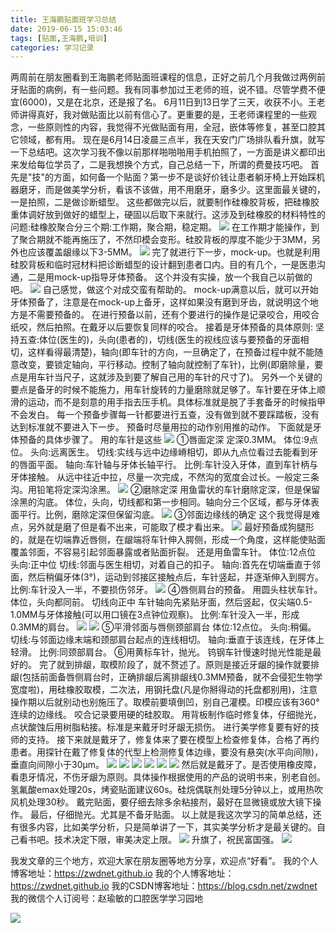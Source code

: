 ```yaml
---
title: 王海鹏贴面班学习总结
date: 2019-06-15 15:03:46
tags: [贴面,王海鹏,培训]
categories: 学习记录
---
```

两周前在朋友圈看到王海鹏老师贴面班课程的信息，正好之前几个月我做过两例前牙贴面的病例，有一些问题。我有同事参加过王老师的班，说不错。尽管学费不便宜(6000)，又是在北京，还是报了名。
6月11日到13日学了三天，收获不小。王老师讲得真好，我对做贴面比以前有信心了。更重要的是，王老师课程里的一些观念，一些原则性的内容，我觉得不光做贴面有用，全冠，嵌体等修复，甚至口腔其它领域，都有用。
现在是6月14日凌晨三点半，我在天安门广场排队看升旗，就写一下总结吧。这次学习我不像以前那样啪啪啪用手机拍照了，一方面是讲义都印出来发给每位学员了，二是我想换个方式，自己总结一下，所谓的费曼技巧吧。
首先是"技"的方面，如何备一个贴面？第一步不是谈好价钱让患者躺牙椅上开始踩机器磨牙，而是做美学分析，看该不该做，用不用磨牙，磨多少。这里面最关键的，一是拍照，二是做诊断蜡型。
这些都做完以后，就要制作硅橡胶背板，把硅橡胶重体调好放到做好的蜡型上，硬固以后取下来就行。这涉及到硅橡胶的材料特性的问题:硅橡胶聚合分三个期:工作期，聚合期，稳定期。
![](https://zymblog-1258069789.cos.ap-chengdu.myqcloud.com/blog0141-whptm/01.jpg)
在工作期才能操作，到了聚合期就不能再施压了，不然印模会变形。硅胶背板的厚度不能少于3MM，另外也应该覆盖龈缘以下3-5MM。
![](https://zymblog-1258069789.cos.ap-chengdu.myqcloud.com/blog0141-whptm/02.jpg)
完了就进行下一步，mock-up。也就是利用硅胶背板和临时冠材料把诊断蜡型的设计翻到患者口内。目的有几个，一是医患沟通，二是用mock-up指导牙体预备。
这个并没有实操，放一个我自己以前做的吧。
![](https://zymblog-1258069789.cos.ap-chengdu.myqcloud.com/blog0141-whptm/03.jpg)
自己感觉，做这个对成交蛮有帮助的。
mock-up满意以后，就可以开始牙体预备了，注意是在mock-up上备牙，这样如果没有磨到牙齿，就说明这个地方是不需要预备的。
在进行预备以前，还有个要进行的操作是记录咬合，用咬合纸咬，然后拍照。在戴牙以后要恢复同样的咬合。
接着是牙体预备的具体原则:
坚持五查:体位(医生的)，头向(患者的)，切线(医生的视线应该与要预备的牙面相切，这样看得最清楚)，轴向(即车针的方向，一旦确定了，在预备过程中就不能随意改变，要锁定轴向，平行移动。控制了轴向就控制了车针)，比例(即磨除量，要点是用车针当尺子，这就涉及到要了解自己用的车针的尺寸了)。
另外一个关键的要点是备牙的时候不能施力，用车针旋转的力量磨除就足够了。车针要在牙体上顺滑的运动，而不是刻意的用手指去压手机。具体标准就是脱了手套备牙的时候指甲不会发白。
每一个预备步骤每一针都要进行五查，没有做到就不要踩踏板，没有达到标准就不要进入下一步。
预备时尽量用拉的动作别用推的动作。
下面就是牙体预备的具体步骤了。
用的车针是这些
![](https://zymblog-1258069789.cos.ap-chengdu.myqcloud.com/blog0141-whptm/04.jpg)
①唇面定深
定深0.3MM。
体位:9点位。
头向:远离医生。
切线:实线与远中边缘嵴相切，即从九点位看过去能看到牙的唇面平面。
轴向:车针轴与牙体长轴平行。
比例:车针没入牙体，直到车针柄与牙体接触。
从远中往近中拉，尽量一次完成，不然沟的宽度会过长。一般定三条沟。用铅笔将定深沟涂黑。
![](https://zymblog-1258069789.cos.ap-chengdu.myqcloud.com/blog0141-whptm/05.jpg)
②磨除定深
用鱼雷状的车针磨除定深，但是保留涂黑的沟底。
体位，头向，切线都和第一步相同。轴向分三个区域，都与牙体表面平行。比例，磨除定深但保留沟底。
![](https://zymblog-1258069789.cos.ap-chengdu.myqcloud.com/blog0141-whptm/06.jpg)
③邻面边缘线的确定
这个我觉得是难点，另外就是磨了但是看不出来，可能取了模才看出来。
![](https://zymblog-1258069789.cos.ap-chengdu.myqcloud.com/blog0141-whptm/07.jpg)
最好预备成狗腿形的，就是在切端靠近唇侧，在龈端将车针伸入腭侧，形成一个角度，这样能使贴面覆盖邻面，不容易引起邻面暴露或者贴面折裂。
还是用鱼雷车针。
体位:12点位
头向:正中位
切线:邻面与医生相切，对着自己的扣子。
轴向:首先在切端垂直于邻面，然后稍偏牙体(3°)，运动到邻接区接触点后，车针竖起，并逐渐伸入到腭方。
比例:车针没入一半，不要损伤邻牙。
![](https://zymblog-1258069789.cos.ap-chengdu.myqcloud.com/blog0141-whptm/08.jpg)
④唇侧肩台的预备。
用圆头柱状车针。
体位，头向都同前。
切线向正中
车针轴向先紧贴牙面，然后竖起，仅尖端0.5-1.0MM与牙体接触(可以用口镜在3点钟位观察)。
比例:车针没入一半，形成0.3MM的肩台。
![](https://zymblog-1258069789.cos.ap-chengdu.myqcloud.com/blog0141-whptm/09.jpg)
![](https://zymblog-1258069789.cos.ap-chengdu.myqcloud.com/blog0141-whptm/10.jpg)
⑤平滑邻面与唇侧颈部肩台
体位:12点位。
头向:稍偏。
切线:与邻面边缘末端和颈部肩台起点的连线相切。
轴向:垂直于该连线，在牙体上轻滑。
比例:同颈部肩台。
⑥用黄标车针，抛光。
钨钢车针慢速时抛光性能是最好的。
完了就到排龈，取模阶段了，就不赘述了。原则是接近牙龈的操作就要排龈(包括前面备唇侧肩台时，正确排龈后离排龈线0.3MM预备，就不会侵犯生物学宽度啦)，用硅橡胶取模，二次法，用钢托盘(凡是你掰得动的托盘都别用)，注意操作期以后就别动也别施压了。取模前要填倒凹，别自己灌模。印模应该有360°连续的边缘线。
咬合记录要用硬的硅胶取。
用背板制作临时修复体，仔细抛光，点状酸蚀后用树脂粘接。标准是来戴牙时牙龈无损伤。
进行美学修复要有好的技师的支持。
接下来就是戴牙了，修复体来了要在模型上检查修复体，合格了再约患者。用探针在戴了修复体的代型上检测修复体边缘，要没有悬突(水平向间隙)，垂直向间隙小于30μm。
![](https://zymblog-1258069789.cos.ap-chengdu.myqcloud.com/blog0141-whptm/11.jpg)
![](https://zymblog-1258069789.cos.ap-chengdu.myqcloud.com/blog0141-whptm/12.jpg)
![](https://zymblog-1258069789.cos.ap-chengdu.myqcloud.com/blog0141-whptm/13.jpg)
![](https://zymblog-1258069789.cos.ap-chengdu.myqcloud.com/blog0141-whptm/14.jpg)
![](https://zymblog-1258069789.cos.ap-chengdu.myqcloud.com/blog0141-whptm/15.jpg)
![](https://zymblog-1258069789.cos.ap-chengdu.myqcloud.com/blog0141-whptm/16.jpg)
然后就是戴牙了。是否使用橡皮障，看患牙情况，不伤牙龈为原则。具体操作根据使用的产品的说明书来，别老自创。氢氟酸emax处理20s，烤瓷贴面建议60s。硅烷偶联剂处理5分钟以上，或用热吹风机处理30秒。
戴完贴面，要仔细去除多余粘接剂，最好在显微镜或放大镜下操作。
最后，仔细抛光。尤其是不备牙贴面。
以上就是我这次学习的简单总结，还有很多内容，比如美学分析，只是简单讲了一下，其实美学分析才是最关键的。自己看书吧。技术决定下限，审美决定上限。
![](https://zymblog-1258069789.cos.ap-chengdu.myqcloud.com/blog0141-whptm/17.jpg)
升旗了，祝民富国强。
![](https://zymblog-1258069789.cos.ap-chengdu.myqcloud.com/blog0141-whptm/18.jpg)

我发文章的三个地方，欢迎大家在朋友圈等地方分享，欢迎点“好看”。
我的个人博客地址：https://zwdnet.github.io
我的个人博客地址：https://zwdnet.github.io
我的CSDN博客地址：https://blog.csdn.net/zwdnet
我的微信个人订阅号：赵瑜敏的口腔医学学习园地

![](https://zymblog-1258069789.cos.ap-chengdu.myqcloud.com/other/wx.jpg)
